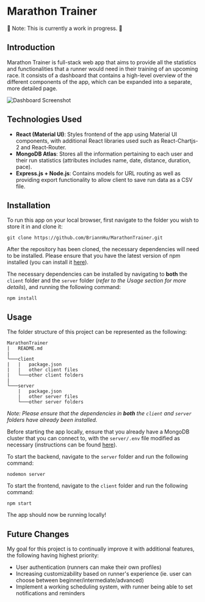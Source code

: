 # Marathon Trainer

🚧 Note: This is currently a work in progress. 🚧

## Introduction

Marathon Trainer is full-stack web app that aims to provide all the statistics and functionalities that a runner would need in their training of an upcoming race. It consists of a dashboard that contains a high-level overview of the different components of the app, which can be expanded into a separate, more detailed page.

![Dashboard Screenshot](client/public/screenshots/dashboard_screenshot)

## Technologies Used

- **React (Material UI)**: Styles frontend of the app using Material UI components, with additional React libraries used such as React-Chartjs-2 and React-Router.
- **MongoDB Atlas**: Stores all the information pertaining to each user and their run statistics (attributes includes name, date, distance, duration, pace).
- **Express.js + Node.js**: Contains models for URL routing as well as providing export functionality to allow client to save run data as a CSV file.

## Installation

To run this app on your local browser, first navigate to the folder you wish to store it in and clone it:

```
git clone https://github.com/BriannHu/MarathonTrainer.git
```

After the repository has been cloned, the necessary dependencies will need to be installed. Please ensure that you have the latest version of npm installed (you can install it [here](https://www.npmjs.com/)).

The necessary dependencies can be installed by navigating to **both** the `client` folder and the `server` folder (_refer to the Usage section for more details_), and running the following command:

```
npm install
```

## Usage

The folder structure of this project can be represented as the following:

```
MarathonTrainer
|   README.md
|
└───client
|   |   package.json
|   |   other client files
|   └───other client folders
|
└───server
    |   package.json
    |   other server files
    └───other server folders
```

_Note: Please ensure that the dependencies in **both** the `client` and `server` folders have already been installed._

Before starting the app locally, ensure that you already have a MongoDB cluster that you can connect to, with the `server/.env` file modified as necessary (instructions can be found [here](https://www.youtube.com/watch?v=rPqRyYJmx2g&ab_channel=MongoDB)).

To start the backend, navigate to the `server` folder and run the following command:

```
nodemon server
```

To start the frontend, navigate to the `client` folder and run the following command:

```
npm start
```

The app should now be running locally!

## Future Changes

My goal for this project is to continually improve it with additional features, the following having highest priority:

- User authentication (runners can make their own profiles)
- Increasing customizability based on runner's experience (ie. user can choose between beginner/intermediate/advanced)
- Implement a working scheduling system, with runner being able to set notifications and reminders
